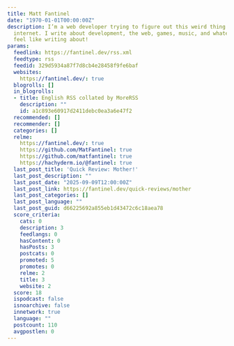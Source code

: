 ```yaml
---
title: Matt Fantinel
date: "1970-01-01T00:00:00Z"
description: I’m a web developer trying to figure out this weird thing called the
  internet. I write about development, the web, games, music, and whatever else I
  feel like writing about!
params:
  feedlink: https://fantinel.dev/rss.xml
  feedtype: rss
  feedid: 329d5934a87f7d8cb4e28458f9fe6baf
  websites:
    https://fantinel.dev/: true
  blogrolls: []
  in_blogrolls:
  - title: English RSS collated by MoreRSS
    description: ""
    id: a1c893e60917d2411debc0ea3a6e47f2
  recommended: []
  recommender: []
  categories: []
  relme:
    https://fantinel.dev/: true
    https://github.com/MatFantinel: true
    https://github.com/matfantinel: true
    https://hachyderm.io/@fantinel: true
  last_post_title: 'Quick Review: Mother!'
  last_post_description: ""
  last_post_date: "2025-09-09T12:00:00Z"
  last_post_link: https://fantinel.dev/quick-reviews/mother
  last_post_categories: []
  last_post_language: ""
  last_post_guid: d66225692a855eb1d43472c6c18aea78
  score_criteria:
    cats: 0
    description: 3
    feedlangs: 0
    hasContent: 0
    hasPosts: 3
    postcats: 0
    promoted: 5
    promotes: 0
    relme: 2
    title: 3
    website: 2
  score: 18
  ispodcast: false
  isnoarchive: false
  innetwork: true
  language: ""
  postcount: 110
  avgpostlen: 0
---
```

